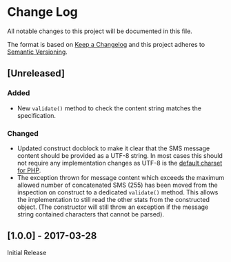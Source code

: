 # Change Log
All notable changes to this project will be documented in this file.

The format is based on [Keep a Changelog](http://keepachangelog.com/) 
and this project adheres to [Semantic Versioning](http://semver.org/).

## [Unreleased]
### Added
- New `validate()` method to check the content string matches the specification.
### Changed
- Updated construct docblock to make it clear that the SMS message content
should be provided as a UTF-8 string. In most cases this should not require any
implementation changes as UTF-8 is the
[default charset for PHP](http://php.net/manual/en/ini.core.php#ini.default-charset).
- The exception thrown for message content which exceeds the maximum allowed
number of concatenated SMS (255) has been moved from the inspection on construct
to a dedicated `validate()` method. This allows the implementation to still read
the other stats from the constructed object. (The constructor will still throw
an exception if the message string contained characters that cannot be parsed).

## [1.0.0] - 2017-03-28
Initial Release
